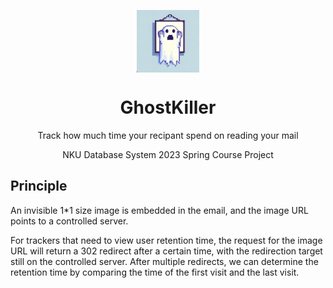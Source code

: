<p align="center">
  <img src="resources/icon.jpeg" alt="icon" width="100" height="100" align="center"/>
</p>

<h1 align="center">GhostKiller</h1>

<div align="center">
  
  Track how much time your recipant spend on reading your mail
  
  NKU Database System 2023 Spring Course Project
  
</div>

## Principle

An invisible 1*1 size image is embedded in the email, and the image URL points to a controlled server.

For trackers that need to view user retention time, the request for the image URL will return a 302 redirect after a certain time, with the redirection target still on the controlled server. After multiple redirects, we can determine the retention time by comparing the time of the first visit and the last visit.
